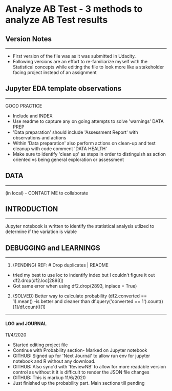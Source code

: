 # Analyze AB Test - 3 methods to analyze AB Test results

## Version Notes
---------------
* First version of the file was as it was submitted in Udacity.
* Following versions are an effort to re-familiarize myself with the Statistical 
  concepts while editing the file to look more like a stakeholder facing project instead of an assignment

## Jupyter EDA template observations
-----------------------------------
GOOD PRACTICE
* Include and INDEX
* Use readme to capture any on going attempts to solve 'warnings'
DATA PREP
* 'Data preparation' should include 'Assessment Report' with observations and actions
* Within 'Data preparation' also perform actions on clean-up and test cleanup with code comment 'DATA HEALTH'
* Make sure to identify 'clean up' as steps in order to distinguish as action oriented vs being general exploration or assessment


## DATA 
-------
(in local) - CONTACT ME to collaborate


## INTRODUCTION
--------------
Jupyter notebook is written to identify the statistical analysis utlized to determine if the variation is viable


## DEBUGGING and LEARNINGS
--------------------------

1. (PENDING) REF: # Drop duplicates | README
- tried my best to use loc to indentify index but I couldn't figure it out
df2.drop(df2.loc[2893])
- Got same error when using
df2.drop(2893, inplace = True)

2. (SOLVED) Better way to calculate probability
(df2.converted == 1).mean()
-is better and cleaner than
df.query('converted == 1').count()[1]/df.count()[1]

----------------------------------------------------------------------------------------------------------------------------------------------------
#### LOG and JOURNAL
11/4/2020
- Started editing project file
- Continue with Probability section- Marked on Jupyter notebook
- GITHUB: Signed up for 'Next Journal' to allow run env for jupyter notebook and R without any download. 
- GITHUB: Also sync'd with 'ReviewNB' to allow for more readable version control as without it it is difficult to render the JSON file changes
- GITHUB: This is markup
11/6/2020
- Just finished up the probability part. Main sections till pending
